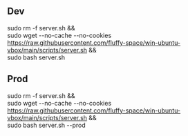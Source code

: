 ## Dev

sudo rm -f server.sh && \
sudo wget --no-cache --no-cookies https://raw.githubusercontent.com/fluffy-space/win-ubuntu-vbox/main/scripts/server.sh && \
sudo bash server.sh


## Prod

sudo rm -f server.sh && \
sudo wget --no-cache --no-cookies https://raw.githubusercontent.com/fluffy-space/win-ubuntu-vbox/main/scripts/server.sh && \
sudo bash server.sh --prod